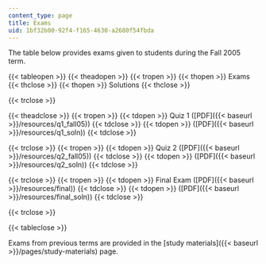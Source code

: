 ```yaml
---
content_type: page
title: Exams
uid: 1bf32b00-92f4-f165-4630-a2680f54fbda
---
```


The table below provides exams given to students during the Fall 2005 term.

{{< tableopen >}}
{{< theadopen >}}
{{< tropen >}}
{{< thopen >}}
Exams
{{< thclose >}}
{{< thopen >}}
Solutions
{{< thclose >}}

{{< trclose >}}

{{< theadclose >}}
{{< tropen >}}
{{< tdopen >}}
Quiz 1 ([PDF]({{< baseurl >}}/resources/q1_fall05))
{{< tdclose >}}
{{< tdopen >}}
([PDF]({{< baseurl >}}/resources/q1_soln))
{{< tdclose >}}

{{< trclose >}}
{{< tropen >}}
{{< tdopen >}}
Quiz 2 ([PDF]({{< baseurl >}}/resources/q2_fall05))
{{< tdclose >}}
{{< tdopen >}}
([PDF]({{< baseurl >}}/resources/q2_soln))
{{< tdclose >}}

{{< trclose >}}
{{< tropen >}}
{{< tdopen >}}
Final Exam ([PDF]({{< baseurl >}}/resources/final))
{{< tdclose >}}
{{< tdopen >}}
([PDF]({{< baseurl >}}/resources/final_soln))
{{< tdclose >}}

{{< trclose >}}

{{< tableclose >}}

Exams from previous terms are provided in the [study materials]({{< baseurl >}}/pages/study-materials) page.